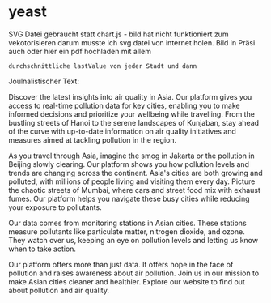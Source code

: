 # yeast

SVG Datei gebraucht statt chart.js - bild hat nicht funktioniert zum vekotorisieren darum musste ich svg datei von internet holen.
    Bild in Präsi auch oder hier ein pdf hochladen mit allem





    durchschnittliche lastValue von jeder Stadt und dann 



Joulnalistischer Text:

Discover the latest insights into air quality in Asia. Our platform gives you access to real-time pollution data for key cities, enabling you to make informed decisions and prioritize your wellbeing while travelling. From the bustling streets of Hanoi to the serene landscapes of Kunjaban, stay ahead of the curve with up-to-date information on air quality initiatives and measures aimed at tackling pollution in the region.

As you travel through Asia, imagine the smog in Jakarta or the pollution in Beijing slowly clearing. Our platform shows you how pollution levels and trends are changing across the continent. Asia's cities are both growing and polluted, with millions of people living and visiting them every day. Picture the chaotic streets of Mumbai, where cars and street food mix with exhaust fumes. Our platform helps you navigate these busy cities while reducing your exposure to pollutants.

Our data comes from monitoring stations in Asian cities. These stations measure pollutants like particulate matter, nitrogen dioxide, and ozone. They watch over us, keeping an eye on pollution levels and letting us know when to take action. 

Our platform offers more than just data. It offers hope in the face of pollution and raises awareness about air pollution. Join us in our mission to make Asian cities cleaner and healthier. Explore our website to find out about pollution and air quality.

